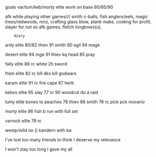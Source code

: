 goals
var/lum/keb/morty elite
work on base 80/85/90



afk while playing other games///
	smith c-balls,
	fish anglers/eels,
	magic trees/redwoods,
	nmz,
	crafting glass blow,
	plank make,
	cookng for profit,
	slayer for not so afk games,
	fletch longbows(u),

		diary
ardy elite
	80/82 thiev
	91 smith
	90 agil
	94 mage

desert elite
	94 mge
	91 thiev
	kq head
	85 pray

fally elite
	88 rc
	white 2h sword

frem elite
	82 rc
	kill dks
	kill godwars

karam elite
	91 rc
	fire cape
	87 herb

kebos elite
	95 slay
	77 rc
	90 woodcut
	do a raid

lumy elite
	bones to peaches
	78 thiev
	88 smith
	76 rc
	pick pck movario

morty elite
	96 fish
	b run with full set

varrock elite
	78 rc

westp/wild no () kandern with ba


I've lost too many friends to think I deserve my relevance

I won't stay too long
I gave my all
